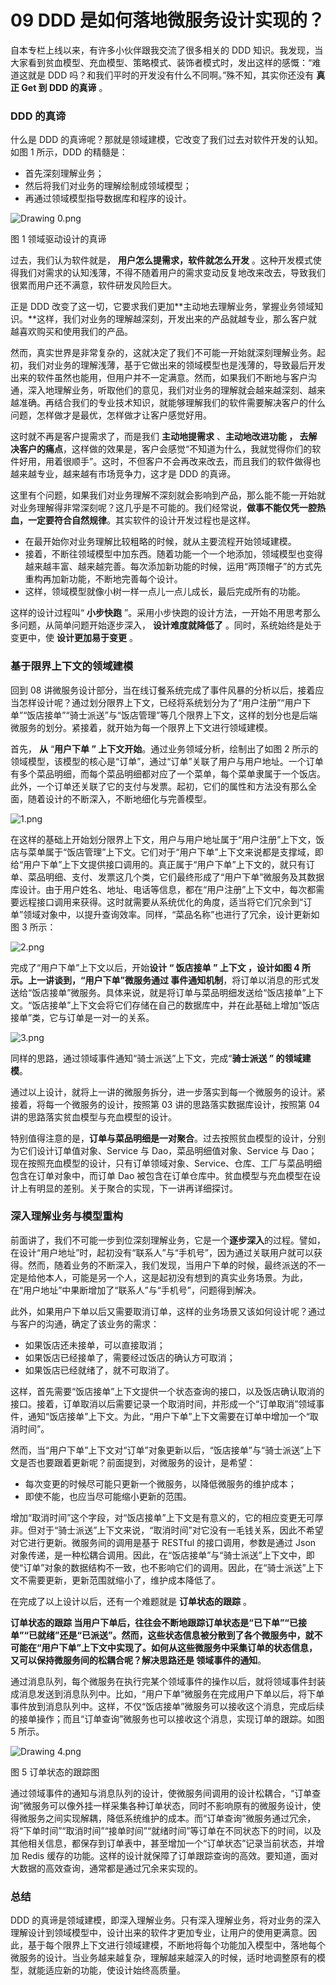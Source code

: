 09 DDD 是如何落地微服务设计实现的？
=====================

自本专栏上线以来，有许多小伙伴跟我交流了很多相关的 DDD 知识。我发现，当大家看到贫血模型、充血模型、策略模式、装饰者模式时，发出这样的感慨：“难道这就是 DDD 吗？和我们平时的开发没有什么不同啊。”殊不知，其实你还没有 **真正 Get 到 DDD 的真谛** 。

### DDD 的真谛

什么是 DDD 的真谛呢？那就是领域建模，它改变了我们过去对软件开发的认知。如图 1 所示，DDD 的精髓是：

* 首先深刻理解业务；
* 然后将我们对业务的理解绘制成领域模型；
* 再通过领域模型指导数据库和程序的设计。

![Drawing 0.png](assets/CgqCHl_PHjCAMbspAAEZnIFmIZ0660.png)

图 1 领域驱动设计的真谛

过去，我们认为软件就是， **用户怎么提需求，软件就怎么开发** 。这种开发模式使得我们对需求的认知浅薄，不得不随着用户的需求变动反复地改来改去，导致我们很累而用户还不满意，软件研发风险巨大。

正是 DDD 改变了这一切，它要求我们更加\*\*主动地去理解业务，掌握业务领域知识。\*\*这样，我们对业务的理解越深刻，开发出来的产品就越专业，那么客户就越喜欢购买和使用我们的产品。

然而，真实世界是非常复杂的，这就决定了我们不可能一开始就深刻理解业务。起初，我们对业务的理解浅薄，基于它做出来的领域模型也是浅薄的，导致最后开发出来的软件虽然也能用，但用户并不一定满意。然而，如果我们不断地与客户沟通，深入地理解业务，听取他们的意见，我们对业务的理解就会越来越深刻、越来越准确。再结合我们的专业技术知识，就能够理解我们的软件需要解决客户的什么问题，怎样做才是最优，怎样做才让客户感觉好用。

这时就不再是客户提需求了，而是我们 **主动地提需求** 、**主动地改进功能 **，** 去解决客户的痛点**，这样做的效果是，客户会感觉“不知道为什么，我就觉得你们的软件好用，用着很顺手”。这时，不但客户不会再改来改去，而且我们的软件做得也越来越专业，越来越有市场竞争力，这才是 DDD 的真谛。

这里有个问题，如果我们对业务理解不深刻就会影响到产品，那么能不能一开始就对业务理解得非常深刻呢？这几乎是不可能的。我们经常说，**做事不能仅凭一腔热血，一定要符合自然规律**。其实软件的设计开发过程也是这样。

* 在最开始你对业务理解比较粗略的时候，就从主要流程开始领域建模。
* 接着，不断往领域模型中加东西。随着功能一个一个地添加，领域模型也变得越来越丰富、越来越完善。每次添加新功能的时候，运用“两顶帽子”的方式先重构再加新功能，不断地完善每个设计。
* 这样，领域模型就像小树一样一点儿一点儿成长，最后完成所有的功能。

这样的设计过程叫“ **小步快跑** ”。采用小步快跑的设计方法，一开始不用思考那么多问题，从简单问题开始逐步深入， **设计难度就降低了** 。同时，系统始终是处于变更中，使 **设计更加易于变更** 。

### 基于限界上下文的领域建模

回到 08 讲微服务设计部分，当在线订餐系统完成了事件风暴的分析以后，接着应当怎样设计呢？通过划分限界上下文，已经将系统划分为了“用户注册”“用户下单”“饭店接单”“骑士派送”与“饭店管理”等几个限界上下文，这样的划分也是后端微服务的划分。紧接着，就开始为每一个限界上下文进行领域建模。

首先， **从** “**用户下单 **”** 上下文开始**。通过业务领域分析，绘制出了如图 2 所示的领域模型，该模型的核心是“订单”，通过“订单”关联了用户与用户地址。一个订单有多个菜品明细，而每个菜品明细都对应了一个菜单，每个菜单隶属于一个饭店。此外，一个订单还关联了它的支付与发票。起初，它们的属性和方法没有那么全面，随着设计的不断深入，不断地细化与完善模型。

![1.png](assets/Ciqc1F_TJRqAG1xCAAF5cwFJos4897.png)

在这样的基础上开始划分限界上下文，用户与用户地址属于“用户注册”上下文，饭店与菜单属于“饭店管理”上下文。它们对于“用户下单”上下文来说都是支撑域，即给“用户下单”上下文提供接口调用的。真正属于“用户下单”上下文的，就只有订单、菜品明细、支付、发票这几个类，它们最终形成了“用户下单”微服务及其数据库设计。由于用户姓名、地址、电话等信息，都在“用户注册”上下文中，每次都需要远程接口调用来获得。这时就需要从系统优化的角度，适当将它们冗余到“订单”领域对象中，以提升查询效率。同样，“菜品名称”也进行了冗余，设计更新如图 3 所示：

![2.png](assets/CgqCHl_TJSiAAYNyAAGLorZ5CTk428.png)

完成了“用户下单”上下文以后，开始**设计 **“** 饭店接单 **”** 上下文 **，设计如图 4 所示。上一讲谈到，“用户下单”微服务通过** 事件通知机制**，将订单以消息的形式发送给“饭店接单”微服务。具体来说，就是将订单与菜品明细发送给“饭店接单”上下文。“饭店接单”上下文会将它们存储在自己的数据库中，并在此基础上增加“饭店接单”类，它与订单是一对一的关系。

![3.png](assets/Ciqc1F_TJTqAJ682AAF46Z4VQ9M315.png)

同样的思路，通过领域事件通知“骑士派送”上下文，完成“**骑士派送 **”** 的领域建模**。

通过以上设计，就将上一讲的微服务拆分，进一步落实到每一个微服务的设计。紧接着，将每一个微服务的设计，按照第 03 讲的思路落实数据库设计，按照第 04 讲的思路落实贫血模型与充血模型的设计。

特别值得注意的是，**订单与菜品明细是一对聚合**。过去按照贫血模型的设计，分别为它们设计订单值对象、Service 与 Dao，菜品明细值对象、Service 与 Dao；现在按照充血模型的设计，只有订单领域对象、Service、仓库、工厂与菜品明细包含在订单对象中，而订单 Dao 被包含在订单仓库中。贫血模型与充血模型在设计上有明显的差别。关于聚合的实现，下一讲再详细探讨。

### 深入理解业务与模型重构

前面讲了，我们不可能一步到位深刻理解业务，它是一个**逐步深入**的过程。譬如，在设计“用户地址”时，起初没有“联系人”与“手机号”，因为通过关联用户就可以获得。然而，随着业务的不断深入，我们发现，当用户下单的时候，最终派送的不一定是给他本人，可能是另一个人，这是起初没有想到的真实业务场景。为此，在“用户地址”中果断增加了“联系人”与“手机号”，问题得到解决。

此外，如果用户下单以后又需要取消订单，这样的业务场景又该如何设计呢？通过与客户的沟通，确定了该业务的需求：

* 如果饭店还未接单，可以直接取消；
* 如果饭店已经接单了，需要经过饭店的确认方可取消；
* 如果饭店已经就绪了，就不可取消了。

这样，首先需要“饭店接单”上下文提供一个状态查询的接口，以及饭店确认取消的接口。接着，订单取消以后需要记录一个取消时间，并形成一个“订单取消”领域事件，通知“饭店接单”上下文。为此，“用户下单”上下文需要在订单中增加一个“取消时间”。

然而，当“用户下单”上下文对“订单”对象更新以后，“饭店接单”与“骑士派送”上下文是否也要跟着更新呢？前面提到，对微服务的设计，是希望：

* 每次变更的时候尽可能只更新一个微服务，以降低微服务的维护成本；
* 即使不能，也应当尽可能缩小更新的范围。

增加“取消时间”这个字段，对“饭店接单”上下文是有意义的，它的相应变更无可厚非。但对于“骑士派送”上下文来说，“取消时间”对它没有一毛钱关系，因此不希望对它进行更新。微服务间的调用是基于 RESTful 的接口调用，参数是通过 Json 对象传递，是一种松耦合调用。因此，在“饭店接单”与“骑士派送”上下文中，即使“订单”对象的数据结构不一致，也不影响它们的调用。因此，在“骑士派送”上下文不需要更新，更新范围就缩小了，维护成本降低了。

在完成了以上设计以后，还有一个难题就是 **订单状态的跟踪** 。

**订单状态的跟踪 **当用户下单后，往往会不断地跟踪订单状态是“已下单”“已接单”“已就绪”还是“已派送”。然而，这些状态信息被分散到了各个微服务中，就不可能在“用户下单”上下文中实现了。如何从这些微服务中采集订单的状态信息，又可以保持微服务间的松耦合呢？解决思路还是** 领域事件的通知**。

通过消息队列，每个微服务在执行完某个领域事件的操作以后，就将领域事件封装成消息发送到消息队列中。比如，“用户下单”微服务在完成用户下单以后，将下单事件放到消息队列中。这样，不仅“饭店接单”微服务可以接收这个消息，完成后续的接单操作；而且“订单查询”微服务也可以接收这个消息，实现订单的跟踪。如图 5 所示。

![Drawing 4.png](assets/Ciqc1F_PHmeASNLIAAPIbRv-4po922.png)

图 5 订单状态的跟踪图

通过领域事件的通知与消息队列的设计，使微服务间调用的设计松耦合，“订单查询”微服务可以像外挂一样采集各种订单状态，同时不影响原有的微服务设计，使得微服务之间实现解耦，降低系统维护的成本。而“订单查询”微服务通过冗余，将“下单时间”“取消时间”“接单时间”“就绪时间”等订单在不同状态下的时间，以及其他相关信息，都保存到订单表中，甚至增加一个“订单状态”记录当前状态，并增加 Redis 缓存的功能。这样的设计就保障了订单跟踪查询的高效。要知道，面对大数据的高效查询，通常都是通过冗余来实现的。

### 总结

DDD 的真谛是领域建模，即深入理解业务。只有深入理解业务，将对业务的深入理解设计到领域模型中，设计出来的软件才更加专业，让用户的使用更满意。因此，基于每个限界上下文进行领域建模，不断地将每个功能加入模型中，落地每个微服务的设计。当业务越来越复杂，理解越来越深入的时候，适时地调整原有的模型，就能适应新的功能，使设计始终高质量。
